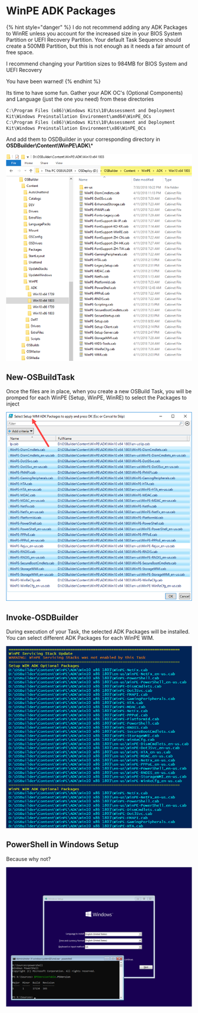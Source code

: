 # WinPE ADK Packages

{% hint style="danger" %}
I do not recommend adding any ADK Packages to WinRE unless you account for the increased size in your BIOS System Partition or UEFI Recovery Partition. Your default Task Sequence should create a 500MB Partition, but this is not enough as it needs a fair amount of free space.

I recommend changing your Partition sizes to 984MB for BIOS System and UEFI Recovery

You have been warned!
{% endhint %}

Its time to have some fun. Gather your ADK OC's \(Optional Components\) and Language \(just the one you need\) from these directories

```text
C:\Program Files (x86)\Windows Kits\10\Assessment and Deployment Kit\Windows Preinstallation Environment\amd64\WinPE_OCs
C:\Program Files (x86)\Windows Kits\10\Assessment and Deployment Kit\Windows Preinstallation Environment\x86\WinPE_OCs
```

And add them to OSDBuilder in your corresponding directory in **OSDBuilder\Content\WinPE\ADK\\***

![](../../../../../.gitbook/assets/2018-08-02_1-53-53.png)

## New-OSBuildTask

Once the files are in place, when you create a new OSBuild Task, you will be promped for each WinPE \(Setup, WinPE, WinRE\) to select the Packages to inject

![](../../../../../.gitbook/assets/2018-08-02_1-52-20.png)

## Invoke-OSDBuilder

During execution of your Task, the selected ADK Packages will be installed. You can select different ADK Packages for each WinPE WIM.

![](../../../../../.gitbook/assets/2018-08-02_2-02-27.png)

## PowerShell in Windows Setup

Because why not?

![](../../../../../.gitbook/assets/2018-08-02_2-10-32.png)

